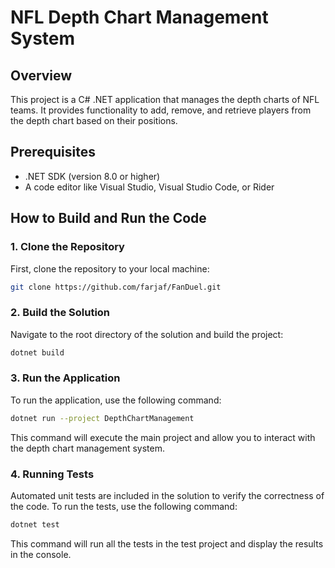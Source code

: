 # NFL Depth Chart Management System

## Overview

This project is a C# .NET application that manages the depth charts of NFL teams. It provides functionality to add, remove, and retrieve players from the depth chart based on their positions.

## Prerequisites

- .NET SDK (version 8.0 or higher)
- A code editor like Visual Studio, Visual Studio Code, or Rider

## How to Build and Run the Code

### 1. Clone the Repository

First, clone the repository to your local machine:

```bash
git clone https://github.com/farjaf/FanDuel.git
```

### 2. Build the Solution

Navigate to the root directory of the solution and build the project:

```bash
dotnet build
```

### 3. Run the Application

To run the application, use the following command:

```bash
dotnet run --project DepthChartManagement
```

This command will execute the main project and allow you to interact with the depth chart management system.

### 4. Running Tests

Automated unit tests are included in the solution to verify the correctness of the code. To run the tests, use the following command:

```bash
dotnet test
```

This command will run all the tests in the test project and display the results in the console.
